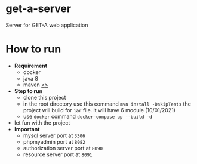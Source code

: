 # get-a-server

Server for GET-A web application

# How to run
-  **Requirement**
	- docker
	- java 8
	- maven [<<can download and install from this link>>](https://maven.apache.org/install.html)
- **Step to run**
	- clone this project
	- in the root directory use this command
`mvn install -DskipTests`
the project will build for `jar` file. it will have 6 module (10/01/2021)
	- use `docker` command
`docker-compose up --build -d`
- let fun with the project
- **Important**
	- mysql server port at `3306`
	- phpmyadmin port at `8082`
	- authorization server port at `8090`
	- resource server port at `8091`